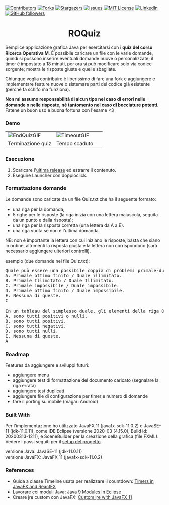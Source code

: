 [![Contributors][contributors-shield]][contributors-url]
[![Forks][forks-shield]][forks-url]
[![Stargazers][stars-shield]][stars-url]
[![Issues][issues-shield]][issues-url]
[![MIT License][license-shield]][license-url]
[![LinkedIn][linkedin-shield]][linkedin-url]
[![GitHub followers][github-shield]][github-url]

<h1 align="center">ROQuiz</h1>
Semplice applicazione grafica Java per esercitarsi con i <b>quiz del corso Ricerca Operativa M</b>.
È possibile caricare un file con le varie domande, quindi si possono inserire eventuali domande nuove o personalizzate;
il timer è impostato a 18 minuti, per ora si può modificare solo via codice sorgente;
mostra le risposte giuste e quelle sbagliate.

Chiunque voglia contribuire è liberissimo di fare una fork e aggiungere e implementare feature nuove o sistemare parti del codice già esistente (perché fa schifo ma funziona).

<b>Non mi assumo responsabilità di alcun tipo nel caso di errori nelle domande o nelle risposte, né tantomento nel caso di bocciature potenti</b>. Fatene un buon uso e buona fortuna con l'esame <3

### Demo
<table style="border: none">
  <tr>
    <td width="49.9%"><img src="https://github.com/mikyll/ROQuiz/blob/main/gfx/%5BGIF%5D%20EndQuiz.gif" alt="EndQuizGIF"/></td>
    <td width="49.9%"><img src="https://github.com/mikyll/ROQuiz/blob/main/gfx/%5BGIF%5D%20Timeout.gif" alt="TimeoutGIF"/></td>
  </tr>
  <tr>
    <td>Terminazione quiz</td>
    <td>Tempo scaduto</td>
  </tr>
</table>

### Esecuzione
1. Scaricare l'<a href="https://github.com/mikyll/ROQuiz/releases/latest">ultima release</a> ed estrarre il contenuto.
2. Eseguire Launcher con doppioclick.

### Formattazione domande
Le domande sono caricate da un file Quiz.txt che ha il seguente formato:
* una riga per la domanda;
* 5 righe per le risposte (la riga inizia con una lettera maiuscola, seguita da un punto e dalla risposta);
* una riga per la risposta corretta (una lettera da A a E).
* una riga vuota se non è l'ultima domanda.

NB: non è importante la lettera con cui iniziano le risposte, basta che siano in ordine, altrimenti la risposta giusta e la lettera non corrispondono (sarà necessario aggiungere ulteriori controlli).

esempio (due domande nel file Quiz.txt):
<pre>
Quale può essere una possibile coppia di problemi primale-duale?
A. Primale ottimo finito / Duale illimitato.
B. Primale Illimitato / Duale Illimitato.
C. Primale impossibile / Duale impossibile.
D. Primale ottimo finito / Duale impossibile.
E. Nessuna di queste.
C

In un tableau del simplesso duale, gli elementi della riga 0 (colonna da 1 a n):
A. sono tutti positivi o nulli.
B. sono tutti positivi.
C. sono tutti negativi.
D. sono tutti nulli.
E. Nessuna di queste.
A
</pre>

### Roadmap
Features da aggiungere e sviluppi futuri:
* aggiungere menu
* aggiungere test di formattazione del documento caricato (segnalare la riga errata)
* aggiungere test duplicati
* aggiungere file di configurazione per timer e numero di domande
* fare il porting su mobile (magari Android)

### Built With
Per l'implementazione ho utilizzato JavaFX 11 (javafx-sdk-11.0.2) e JavaSE-11 (jdk-11.0.11), come IDE Eclipse (versione 2020-03 (4.15.0), Build id: 20200313-1211), e SceneBuilder per la creazione della grafica (file FXML). Vedere i passi seguiti per il [setup del progetto](https://github.com/mikyll/ROQuiz/blob/main/Project%20setup.md).

versione Java: JavaSE-11 (jdk-11.0.11)<br/>
versione JavaFX: JavaFX 11 (javafx-sdk-11.0.2)

### References
* Guida a classe Timeline usata per realizzare il countdown: [Timers in JavaFX and ReactFX](https://tomasmikula.github.io/blog/2014/06/04/timers-in-javafx-and-reactfx.html)
* Lavorare coi moduli Java: [Java 9 Modules in Eclipse](https://blogs.oracle.com/java/post/how-to-develop-modules-with-eclipse-ide)
* Creare jre custom con JavaFX: [Custom jre with JavaFX 11](https://stackoverflow.com/questions/52966195/custom-jre-with-javafx-11)


<!-- MARKDOWN LINKS & IMAGES -->
<!-- https://www.markdownguide.org/basic-syntax/#reference-style-links -->
[contributors-shield]: https://img.shields.io/github/contributors/mikyll/ROQuiz
[contributors-url]: https://github.com/mikyll/ROQuiz/graphs/contributors
[forks-shield]: https://img.shields.io/github/forks/mikyll/ROQuiz
[forks-url]: https://github.com/mikyll/ROQuiz/network/members
[stars-shield]: https://img.shields.io/github/stars/mikyll/ROQuiz
[stars-url]: https://github.com/mikyll/ROQuiz/stargazers
[issues-shield]: https://img.shields.io/github/issues/mikyll/ROQuiz
[issues-url]: https://github.com/mikyll/ROQuiz/issues
[license-shield]: https://img.shields.io/github/license/mikyll/ROQuiz
[license-url]: https://github.com/mikyll/ROQuiz/blob/master/LICENSE
[linkedin-shield]: https://img.shields.io/badge/-LinkedIn-black.svg?logo=linkedin&colorB=0077B5
[linkedin-url]: https://www.linkedin.com/in/michele-righi-095283195/?locale=it_IT
[github-shield]: https://img.shields.io/github/followers/mikyll.svg?style=social&label=Follow
[github-url]: https://github.com/mikyll
